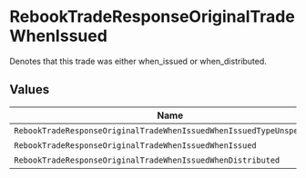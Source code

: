# RebookTradeResponseOriginalTradeWhenIssued

Denotes that this trade was either when_issued or when_distributed.


## Values

| Name                                                                  | Value                                                                 |
| --------------------------------------------------------------------- | --------------------------------------------------------------------- |
| `RebookTradeResponseOriginalTradeWhenIssuedWhenIssuedTypeUnspecified` | WHEN_ISSUED_TYPE_UNSPECIFIED                                          |
| `RebookTradeResponseOriginalTradeWhenIssuedWhenIssued`                | WHEN_ISSUED                                                           |
| `RebookTradeResponseOriginalTradeWhenIssuedWhenDistributed`           | WHEN_DISTRIBUTED                                                      |